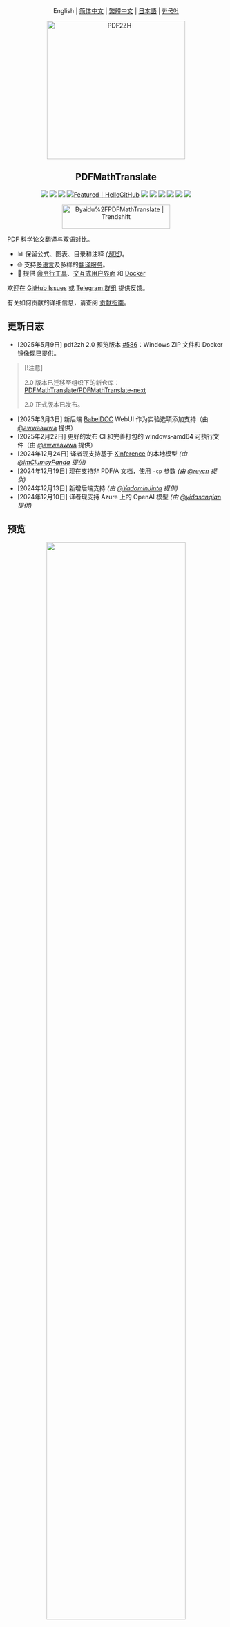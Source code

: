 <div align="center">

English | [简体中文](https://raw.githubusercontent.com/Byaidu/PDFMathTranslate/main/docs/README_zh-CN.md) | [繁體中文](https://raw.githubusercontent.com/Byaidu/PDFMathTranslate/main/docs/README_zh-TW.md) | [日本語](https://raw.githubusercontent.com/Byaidu/PDFMathTranslate/main/docs/README_ja-JP.md) | [한국어](https://raw.githubusercontent.com/Byaidu/PDFMathTranslate/main/docs/README_ko-KR.md)

<img src="https://raw.githubusercontent.com/Byaidu/PDFMathTranslate/main/./docs/images/banner.png" width="320px"  alt="PDF2ZH"/>

<h2 id="title">PDFMathTranslate</h2>

<p>
  <!-- PyPI -->
  <a href="https://pypi.org/project/pdf2zh/">
    <img src="https://img.shields.io/pypi/v/pdf2zh"></a>
  <a href="https://pepy.tech/projects/pdf2zh">
    <img src="https://static.pepy.tech/badge/pdf2zh"></a>
  <a href="https://hub.docker.com/r/byaidu/pdf2zh">
    <img src="https://img.shields.io/docker/pulls/byaidu/pdf2zh"></a>
  <a href="https://hellogithub.com/repository/8ec2cfd3ef744762bf531232fa32bc47" target="_blank"><img src="https://api.hellogithub.com/v1/widgets/recommend.svg?rid=8ec2cfd3ef744762bf531232fa32bc47&claim_uid=JQ0yfeBNjaTuqDU&theme=small" alt="Featured｜HelloGitHub" /></a>
  <a href="https://gitcode.com/Byaidu/PDFMathTranslate/overview">
    <img src="https://gitcode.com/Byaidu/PDFMathTranslate/star/badge.svg"></a>
  <a href="https://huggingface.co/spaces/reycn/PDFMathTranslate-Docker">
    <img src="https://img.shields.io/badge/%F0%9F%A4%97-Online%20Demo-FF9E0D"></a>
  <a href="https://www.modelscope.cn/studios/AI-ModelScope/PDFMathTranslate">
    <img src="https://img.shields.io/badge/ModelScope-Demo-blue"></a>
  <a href="https://github.com/Byaidu/PDFMathTranslate/pulls">
    <img src="https://img.shields.io/badge/contributions-welcome-green"></a>
  <a href="https://t.me/+Z9_SgnxmsmA5NzBl">
    <img src="https://img.shields.io/badge/Telegram-2CA5E0?style=flat-squeare&logo=telegram&logoColor=white"></a>
  <!-- License -->
  <a href="./LICENSE">
    <img src="https://img.shields.io/github/license/Byaidu/PDFMathTranslate"></a>
</p>

<a href="https://trendshift.io/repositories/12424" target="_blank"><img src="https://trendshift.io/api/badge/repositories/12424" alt="Byaidu%2FPDFMathTranslate | Trendshift" style="width: 250px; height: 55px;" width="250" height="55"/></a>

</div>

PDF 科学论文翻译与双语对比。

- 📊 保留公式、图表、目录和注释 _([预览](#preview))_。
- 🌐 支持[多语言](#language)及多样的[翻译服务](#services)。
- 🤖 提供 [命令行工具](#usage)、[交互式用户界面](#gui) 和 [Docker](#docker)

欢迎在 [GitHub Issues](https://github.com/Byaidu/PDFMathTranslate/issues) 或 [Telegram 群组](https://t.me/+Z9_SgnxmsmA5NzBl) 提供反馈。

有关如何贡献的详细信息，请查阅 [贡献指南](https://github.com/Byaidu/PDFMathTranslate/wiki/Contribution-Guide---%E8%B4%A1%E7%8C%AE%E6%8C%87%E5%8D%97)。

<h2 id="updates">更新日志</h2>

- [2025年5月9日] pdf2zh 2.0 预览版本 [#586](https://github.com/Byaidu/PDFMathTranslate/issues/586)：Windows ZIP 文件和 Docker 镜像现已提供。

> [!注意]
>
> 2.0 版本已迁移至组织下的新仓库：[PDFMathTranslate/PDFMathTranslate-next](https://github.com/PDFMathTranslate/PDFMathTranslate-next)
> 
> 2.0 正式版本已发布。

- [2025年3月3日] 新后端 [BabelDOC](https://github.com/funstory-ai/BabelDOC) WebUI 作为实验选项添加支持（由 [@awwaawwa](https://github.com/awwaawwa) 提供）
- [2025年2月22日] 更好的发布 CI 和完善打包的 windows-amd64 可执行文件（由 [@awwaawwa](https://github.com/awwaawwa) 提供）
- [2024年12月24日] 译者现支持基于 [Xinference](https://github.com/xorbitsai/inference) 的本地模型 _(由 [@imClumsyPanda](https://github.com/imClumsyPanda) 提供)_
- [2024年12月19日] 现在支持非 PDF/A 文档，使用 `-cp` 参数 _(由 [@reycn](https://github.com/reycn) 提供)_
- [2024年12月13日] 新增后端支持 _(由 [@YadominJinta](https://github.com/YadominJinta) 提供)_
- [2024年12月10日] 译者现支持 Azure 上的 OpenAI 模型 _(由 [@yidasanqian](https://github.com/yidasanqian) 提供)_

<h2 id="preview">预览</h2>

<div align="center">
<img src="https://raw.githubusercontent.com/Byaidu/PDFMathTranslate/main/./docs/images/preview.gif" width="80%"/>
</div>

<h2 id="demo">在线服务 🌟</h2>

您可以通过以下任一演示体验我们的应用：

- [公共免费服务](https://pdf2zh.com/) 在线使用，无需安装 _(推荐)_。
- [沉浸式翻译 - BabelDOC](https://app.immersivetranslate.com/babel-doc/) 每月提供 1000 页免费额度。 _(推荐)_
- [HuggingFace 托管演示](https://huggingface.co/spaces/reycn/PDFMathTranslate-Docker)
- [ModelScope 托管演示](https://www.modelscope.cn/studios/AI-ModelScope/PDFMathTranslate) 无需安装。

请注意，演示的计算资源有限，请勿滥用。

<h2 id="install">安装和使用</h2>

### 方法

针对不同的使用场景，我们提供了不同的方法来使用我们的程序：

<details open>
  <summary>1. UV 安装</summary>

1. 已安装 Python（3.10 <= 版本 <= 3.12）

2. 安装我们的包：

   ```bash
   pip install uv
   uv tool install --python 3.12 pdf2zh
   ```

3. 执行翻译，文件生成于[当前工作目录](https://chatgpt.com/share/6745ed36-9acc-800e-8a90-59204bd13444)：

   ```bash
   pdf2zh document.pdf
   ```

</details>

<details>
  <summary>2. Windows exe</summary>

1. 从[发布页面](https://github.com/Byaidu/PDFMathTranslate/releases)下载 pdf2zh-version-win64.zip

2. 解压后双击 `pdf2zh.exe` 运行。

</details>

<details>
  <summary>3. 图形用户界面</summary>

1. 已安装 Python（版本 3.10 <= 版本 <= 3.12）

2. 安装我们的包：

```bash
pip install pdf2zh
```

3. 开始在浏览器中使用：

   ```bash
   pdf2zh -i
   ```
4. 如果您的浏览器未自动启动，请转到


   ```bash
   http://localhost:7860/
   ```

   <img src="https://raw.githubusercontent.com/Byaidu/PDFMathTranslate/main/./docs/images/gui.gif" width="500"/>

详见[GUI文档](https://raw.githubusercontent.com/Byaidu/PDFMathTranslate/main/./docs/README_GUI.md)。

</details>

<details>
  <summary>4. Docker</summary>

1. 拉取并运行：

   ```bash
   docker pull byaidu/pdf2zh
   docker run -d -p 7860:7860 byaidu/pdf2zh
   ```
2. 在浏览器中打开：


   ```
   http://localhost:7860/
   ```
云服务上的 Docker 部署：

<div>
<a href="https://www.heroku.com/deploy?template=https://github.com/Byaidu/PDFMathTranslate">
  <img src="https://www.herokucdn.com/deploy/button.svg" alt="Deploy" height="26"></a>
<a href="https://render.com/deploy">
  <img src="https://render.com/images/deploy-to-render-button.svg" alt="Deploy to Koyeb" height="26"></a>
<a href="https://zeabur.com/templates/5FQIGX?referralCode=reycn">
  <img src="https://zeabur.com/button.svg" alt="Deploy on Zeabur" height="26"></a>
<a href="https://template.sealos.io/deploy?templateName=pdf2zh">
  <img src="https://sealos.io/Deploy-on-Sealos.svg" alt="Deploy on Sealos" height="26"></a>
<a href="https://app.koyeb.com/deploy?type=git&builder=buildpack&repository=github.com/Byaidu/PDFMathTranslate&branch=main&name=pdf-math-translate">
  <img src="https://www.koyeb.com/static/images/deploy/button.svg" alt="Deploy to Koyeb" height="26"></a>
</div>

</details>

<details>
  <summary>5. Zotero 插件</summary>


详情请见 [Zotero PDF2zh](https://github.com/guaguastandup/zotero-pdf2zh)。

</details>

<details>
  <summary>6. 命令行</summary>

1. 已安装 Python（版本 3.10 <= 版本 <= 3.12）
2. 安装我们的包：


   ```bash
   pip install pdf2zh
   ```
3. 执行翻译，文件生成于[当前工作目录](https://chatgpt.com/share/6745ed36-9acc-800e-8a90-59204bd13444)：


   ```bash
   pdf2zh document.pdf
   ```

</details>

> [!TIP]
>
> - 如果您使用的是 Windows，下载后无法打开文件，请安装 [vc_redist.x64.exe](https://aka.ms/vs/17/release/vc_redist.x64.exe) 并重试。
>
> - 如果您无法访问 Docker Hub，请尝试使用 [GitHub 容器注册表](https://github.com/Byaidu/PDFMathTranslate/pkgs/container/pdfmathtranslate) 上的镜像。
> ```bash
> docker pull ghcr.io/byaidu/pdfmathtranslate
> docker run -d -p 7860:7860 ghcr.io/byaidu/pdfmathtranslate
> ```

### 无法安装？

本程序在运行前需要一个 AI 模型（`wybxc/DocLayout-YOLO-DocStructBench-onnx`），部分用户因网络问题无法下载该模型。如果您在下载此模型时遇到问题，我们提供了以下环境变量的解决方案：

```shell
set HF_ENDPOINT=https://hf-mirror.com
```
对于 PowerShell 用户：


```shell
$env:HF_ENDPOINT = https://hf-mirror.com
```
如果该解决方案对您无效 / 您遇到其他问题，请参阅[常见问题](https://github.com/Byaidu/PDFMathTranslate/wiki#-faq--%E5%B8%B8%E8%A7%81%E9%97%AE%E9%A2%98)。

<h2 id="usage">高级选项</h2>

在命令行执行翻译命令，将在当前工作目录生成翻译后的文档 `example-mono.pdf` 和双语文档 `example-dual.pdf`。默认使用 Google 作为翻译服务。更多支持的翻译服务请见[此处](https://github.com/Byaidu/PDFMathTranslate/blob/main/docs/ADVANCED.md#services)。

<img src="https://raw.githubusercontent.com/Byaidu/PDFMathTranslate/main/./docs/images/cmd.explained.png" width="580px"  alt="cmd"/>

下面表格列出了所有高级选项供参考：

| 选项                  | 功能                                                                                                         | 示例                                           |
| --------------------- | ------------------------------------------------------------------------------------------------------------- | ---------------------------------------------- |
| files                 | 本地文件                                                                                                     | `pdf2zh ~/local.pdf`                           |
| links                 | 在线文件                                                                                                     | `pdf2zh http://arxiv.org/paper.pdf`            |
| `-i`                  | [进入图形界面](#gui)                                                                                          | `pdf2zh -i`                                    |
| `-p`                  | [部分文档翻译](https://github.com/Byaidu/PDFMathTranslate/blob/main/docs/ADVANCED.md#partial)                   | `pdf2zh example.pdf -p 1`                      |
| `-li`                 | [源语言](https://github.com/Byaidu/PDFMathTranslate/blob/main/docs/ADVANCED.md#languages)                      | `pdf2zh example.pdf -li en`                    |
| `-lo`                 | [目标语言](https://github.com/Byaidu/PDFMathTranslate/blob/main/docs/ADVANCED.md#languages)                    | `pdf2zh example.pdf -lo zh`                    |
| `-s`                  | [翻译服务](https://github.com/Byaidu/PDFMathTranslate/blob/main/docs/ADVANCED.md#services)                     | `pdf2zh example.pdf -s deepl`                  |
| `-t`                  | [多线程](https://github.com/Byaidu/PDFMathTranslate/blob/main/docs/ADVANCED.md#threads)                        | `pdf2zh example.pdf -t 1`                      |
| `-o`                  | 输出目录                                                                                                     | `pdf2zh example.pdf -o output`                 |
| `-f`, `-c`            | [异常处理](https://github.com/Byaidu/PDFMathTranslate/blob/main/docs/ADVANCED.md#exceptions)                   | `pdf2zh example.pdf -f "(MS.*)"`               |
| `-cp`                 | 兼容模式                                                                                                     | `pdf2zh example.pdf --compatible`              |
| `--skip-subset-fonts` | [跳过字体子集](https://github.com/Byaidu/PDFMathTranslate/blob/main/docs/ADVANCED.md#font-subset)              | `pdf2zh example.pdf --skip-subset-fonts`       |
| `--ignore-cache`      | [忽略翻译缓存](https://github.com/Byaidu/PDFMathTranslate/blob/main/docs/ADVANCED.md#cache)                    | `pdf2zh example.pdf --ignore-cache`            |
| `--share`             | 公开链接                                                                                                     | `pdf2zh -i --share`                            |
| `--authorized`        | [授权](https://github.com/Byaidu/PDFMathTranslate/blob/main/docs/ADVANCED.md#auth)                            | `pdf2zh -i --authorized users.txt [auth.html]` |
| `--prompt`            | [自定义提示词](https://github.com/Byaidu/PDFMathTranslate/blob/main/docs/ADVANCED.md#prompt)                   | `pdf2zh --prompt [prompt.txt]`                 |
| `--onnx`              | [使用自定义 DocLayout-YOLO ONNX 模型]                                                                         | `pdf2zh --onnx [onnx/model/path]`              |
| `--serverport`        | [使用自定义 WebUI 端口]                                                                                       | `pdf2zh --serverport 7860`                     |
| `--dir`               | [批量翻译]                                                                                                    | `pdf2zh --dir /path/to/translate/`             |
| `--config`            | [配置文件](https://github.com/Byaidu/PDFMathTranslate/blob/main/docs/ADVANCED.md#cofig)                        | `pdf2zh --config /path/to/config/config.json`  |
| `--serverport`        | [自定义 gradio 服务器端口]                                                                                     | `pdf2zh --serverport 7860`                     |
| `--babeldoc`          | 使用实验性后端 [BabelDOC](https://funstory-ai.github.io/BabelDOC/) 进行翻译                                    | `pdf2zh --babeldoc` -s openai example.pdf      |
| `--mcp`               | 启用 MCP STDIO 模式                                                                                           | `pdf2zh --mcp`                                 |
| `--sse`               | 启用 MCP SSE 模式                                                                                             | `pdf2zh --mcp --sse`                           |

详细说明请参阅我们的[高级用法](https://raw.githubusercontent.com/Byaidu/PDFMathTranslate/main/./docs/ADVANCED.md)文档，了解各选项完整列表。


<h2 id="downstream">二次开发（API）</h2>

对于下游应用，请参考我们的文档[API 详情](https://raw.githubusercontent.com/Byaidu/PDFMathTranslate/main/./docs/APIS.md)以获取更多信息：

- [Python API](https://raw.githubusercontent.com/Byaidu/PDFMathTranslate/main/./docs/APIS.md#api-python)，如何在其他 Python 程序中使用本程序
- [HTTP API](https://raw.githubusercontent.com/Byaidu/PDFMathTranslate/main/./docs/APIS.md#api-http)，如何与安装了本程序的服务器通信

<h2 id="todo">待办事项</h2>

- [ ] 使用基于 DocLayNet 的模型解析布局，[PaddleX](https://github.com/PaddlePaddle/PaddleX/blob/17cc27ac3842e7880ca4aad92358d3ef8555429a/paddlex/repo_apis/PaddleDetection_api/object_det/official_categories.py#L81)，[PaperMage](https://github.com/allenai/papermage/blob/9cd4bb48cbedab45d0f7a455711438f1632abebe/README.md?plain=1#L102)，[SAM2](https://github.com/facebookresearch/sam2)

- [ ] 修复页面旋转、目录、列表格式

- [ ] 修复旧论文中的像素公式

- [ ] 异步重试，除 KeyboardInterrupt 外

- [ ] 西方语言的 Knuth–Plass 算法

- [ ] 支持非 PDF/A 文件

- [ ] [Zotero](https://github.com/zotero/zotero) 和 [Obsidian](https://github.com/obsidianmd/obsidian-releases) 插件

<h2 id="acknowledgement">致谢</h2>

- [Immersive Translation](https://immersivetranslate.com) 为本项目活跃贡献者每月赞助 Pro 会员兑换码，详情见：[CONTRIBUTOR_REWARD.md](https://github.com/funstory-ai/BabelDOC/blob/main/docs/CONTRIBUTOR_REWARD.md)

- 新后端：[BabelDOC](https://github.com/funstory-ai/BabelDOC)

- 文档合并：[PyMuPDF](https://github.com/pymupdf/PyMuPDF)

- 文档解析：[Pdfminer.six](https://github.com/pdfminer/pdfminer.six)

- 文档提取：[MinerU](https://github.com/opendatalab/MinerU)

- 文档预览：[Gradio PDF](https://github.com/freddyaboulton/gradio-pdf)

- 多线程翻译：[MathTranslate](https://github.com/SUSYUSTC/MathTranslate)

- 布局解析：[DocLayout-YOLO](https://github.com/opendatalab/DocLayout-YOLO)

- 文档标准: [PDF Explained](https://zxyle.github.io/PDF-Explained/), [PDF Cheat Sheets](https://pdfa.org/resource/pdf-cheat-sheets/)

- 多语言字体: [Go Noto Universal](https://github.com/satbyy/go-noto-universal)

<h2 id="contrib">贡献者</h2>

<a href="https://github.com/Byaidu/PDFMathTranslate/graphs/contributors">
  <img src="https://opencollective.com/PDFMathTranslate/contributors.svg?width=890&button=false" />
</a>

![Alt](https://repobeats.axiom.co/api/embed/dfa7583da5332a11468d686fbd29b92320a6a869.svg "Repobeats analytics image")

<h2 id="star_hist">Star 历史</h2>

<a href="https://star-history.com/#Byaidu/PDFMathTranslate&Date">
 <picture>
   <source media="(prefers-color-scheme: dark)" srcset="https://api.star-history.com/svg?repos=Byaidu/PDFMathTranslate&type=Date&theme=dark" />
   <source media="(prefers-color-scheme: light)" srcset="https://api.star-history.com/svg?repos=Byaidu/PDFMathTranslate&type=Date" />
   <img alt="Star History Chart" src="https://api.star-history.com/svg?repos=Byaidu/PDFMathTranslate&type=Date"/>
 </picture>
</a>


---

Tranlated By [Open Ai Tx](https://github.com/OpenAiTx/OpenAiTx) | Last indexed: 2025-08-13

---